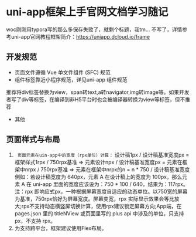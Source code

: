 # uni-app框架上手官网文档学习随记
woc刚刚用typora写的那么多保存失败了，就剩个标题，我tm...
不写了，详情参考uni-app官网教程框架简介：https://uniapp.dcloud.io/frame
## 开发规范
- 页面文件遵循 Vue 单文件组件 (SFC) 规范
- 组件标签靠近小程序规范，详见uni-app 组件规范

推荐将div标签替换为view，span转text,a转navigator,img转image等。如果开发者写了div等标签，在编译到非H5平台时也会被编译器转换为view等标签，但不推荐

- 其他

## 页面样式与布局
1. ` 页面元素在uin-app中的宽度（rpx单位）计算：`
设计稿1px / 设计稿基准宽度px = 框架样式1rpx / 750rpx基准
=>
元素设计npx / 设计稿基准宽度px = 元素在框架中nrpx / 750rpx基准
=>
元素在框架中nrpx的n = n * 750 / 设计稿基准宽度
例如：若设计稿宽度为 640px，元素 A 在设计稿上的宽度为 100px，那么元素 A 在 uni-app 里面的宽度应该设为：750 * 100 / 640，结果为：117rpx。
注：rpx 即响应式px，一种根据屏幕宽度自适应的动态单位。以750宽的屏幕为基准，750rpx恰好为屏幕宽度。屏幕变宽，rpx 实际显示效果会等比放大;rpx不支持动态横竖屏切换计算，使用rpx建议锁定屏幕方向;App端，在 pages.json 里的 titleNView 或页面里写的 plus api 中涉及的单位，只支持 px，不支持 rpx。
2. 为支持跨平台，框架建议使用Flex布局。
